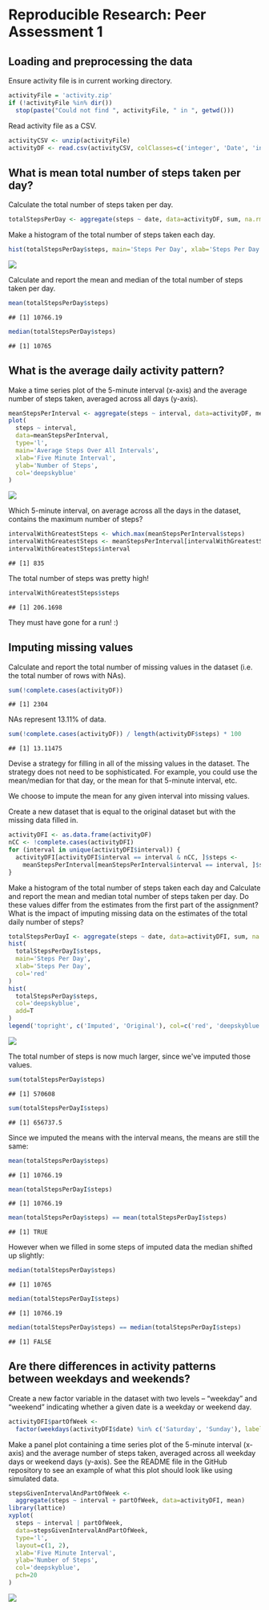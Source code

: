 # Reproducible Research: Peer Assessment 1

## Loading and preprocessing the data

Ensure activity file is in current working directory.


```r
activityFile = 'activity.zip'
if (!activityFile %in% dir()) 
  stop(paste("Could not find ", activityFile, " in ", getwd()))
```
  
Read activity file as a CSV.


```r
activityCSV <- unzip(activityFile)
activityDF <- read.csv(activityCSV, colClasses=c('integer', 'Date', 'integer'))
```

## What is mean total number of steps taken per day?

Calculate the total number of steps taken per day.


```r
totalStepsPerDay <- aggregate(steps ~ date, data=activityDF, sum, na.rm=T)
```

Make a histogram of the total number of steps taken each day.


```r
hist(totalStepsPerDay$steps, main='Steps Per Day', xlab='Steps Per Day', col='deepskyblue')
```

<img src="PA1_template_files/figure-html/unnamed-chunk-4-1.png" style="display: block; margin: auto;" />

Calculate and report the mean and median of the total number of steps taken per day.


```r
mean(totalStepsPerDay$steps)
```

```
## [1] 10766.19
```

```r
median(totalStepsPerDay$steps)
```

```
## [1] 10765
```

## What is the average daily activity pattern?

Make a time series plot of the 5-minute interval (x-axis) and the average number of steps taken, averaged across all days (y-axis).


```r
meanStepsPerInterval <- aggregate(steps ~ interval, data=activityDF, mean, na.rm=T)
plot(
  steps ~ interval, 
  data=meanStepsPerInterval, 
  type='l', 
  main='Average Steps Over All Intervals',
  xlab='Five Minute Interval',
  ylab='Number of Steps',
  col='deepskyblue'
)
```

<img src="PA1_template_files/figure-html/unnamed-chunk-6-1.png" style="display: block; margin: auto;" />

Which 5-minute interval, on average across all the days in the dataset, contains the maximum number of steps?


```r
intervalWithGreatestSteps <- which.max(meanStepsPerInterval$steps)
intervalWithGreatestSteps <- meanStepsPerInterval[intervalWithGreatestSteps, ]
intervalWithGreatestSteps$interval
```

```
## [1] 835
```

The total number of steps was pretty high!


```r
intervalWithGreatestSteps$steps
```

```
## [1] 206.1698
```

They must have gone for a run! :)

## Imputing missing values

Calculate and report the total number of missing values in the dataset (i.e. the total number of rows with NAs).


```r
sum(!complete.cases(activityDF))
```

```
## [1] 2304
```

NAs represent 13.11% of data.


```r
sum(!complete.cases(activityDF)) / length(activityDF$steps) * 100
```

```
## [1] 13.11475
```

Devise a strategy for filling in all of the missing values in the dataset. The strategy does not need to be sophisticated. For example, you could use the mean/median for that day, or the mean for that 5-minute interval, etc.

We choose to impute the mean for any given interval into missing values.

Create a new dataset that is equal to the original dataset but with the missing data filled in.


```r
activityDFI <- as.data.frame(activityDF)
nCC <- !complete.cases(activityDFI)
for (interval in unique(activityDFI$interval)) {
  activityDFI[activityDFI$interval == interval & nCC, ]$steps <-
    meanStepsPerInterval[meanStepsPerInterval$interval == interval, ]$steps
}
```

Make a histogram of the total number of steps taken each day and Calculate and report the mean and median total number of steps taken per day. Do these values differ from the estimates from the first part of the assignment? What is the impact of imputing missing data on the estimates of the total daily number of steps?


```r
totalStepsPerDayI <- aggregate(steps ~ date, data=activityDFI, sum, na.rm=T)
hist(
  totalStepsPerDayI$steps, 
  main='Steps Per Day', 
  xlab='Steps Per Day', 
  col='red'
)
hist(
  totalStepsPerDay$steps,
  col='deepskyblue',
  add=T
)
legend('topright', c('Imputed', 'Original'), col=c('red', 'deepskyblue'), lwd=5)
```

<img src="PA1_template_files/figure-html/unnamed-chunk-12-1.png" style="display: block; margin: auto;" />

The total number of steps is now much larger, since we've imputed those values.


```r
sum(totalStepsPerDay$steps)
```

```
## [1] 570608
```

```r
sum(totalStepsPerDayI$steps)
```

```
## [1] 656737.5
```

Since we imputed the means with the interval means, the means are still the same:


```r
mean(totalStepsPerDay$steps)
```

```
## [1] 10766.19
```

```r
mean(totalStepsPerDayI$steps)
```

```
## [1] 10766.19
```

```r
mean(totalStepsPerDay$steps) == mean(totalStepsPerDayI$steps)
```

```
## [1] TRUE
```

However when we filled in some steps of imputed data the median shifted up slightly:


```r
median(totalStepsPerDay$steps)
```

```
## [1] 10765
```

```r
median(totalStepsPerDayI$steps)
```

```
## [1] 10766.19
```

```r
median(totalStepsPerDay$steps) == median(totalStepsPerDayI$steps)
```

```
## [1] FALSE
```

## Are there differences in activity patterns between weekdays and weekends?

Create a new factor variable in the dataset with two levels – “weekday” and “weekend” indicating whether a given date is a weekday or weekend day.


```r
activityDFI$partOfWeek <- 
  factor(weekdays(activityDFI$date) %in% c('Saturday', 'Sunday'), labels=c('Weekday', 'Weekend'))
```
  
Make a panel plot containing a time series plot of the 5-minute interval (x-axis) and the average number of steps taken, averaged across all weekday days or weekend days (y-axis). See the README file in the GitHub repository to see an example of what this plot should look like using simulated data.


```r
stepsGivenIntervalAndPartOfWeek <-
  aggregate(steps ~ interval + partOfWeek, data=activityDFI, mean)
library(lattice)
xyplot(
  steps ~ interval | partOfWeek, 
  data=stepsGivenIntervalAndPartOfWeek, 
  type='l',
  layout=c(1, 2),
  xlab='Five Minute Interval',
  ylab='Number of Steps',
  col='deepskyblue',
  pch=20
)
```

<img src="PA1_template_files/figure-html/unnamed-chunk-17-1.png" style="display: block; margin: auto;" />
